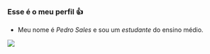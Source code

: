 ### Esse é o meu perfil 👍

- Meu nome é *Pedro Sales* e sou um *estudante* do ensino médio.

![](https://tenor.com/Q3rX.gif)
